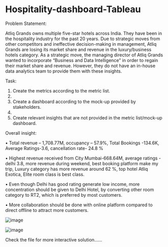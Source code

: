 # Hospitality-dashboard-Tableau

Problem Statement:

Atliq Grands owns multiple five-star hotels across India. They have been in the hospitality industry for the past 20 years. Due to strategic moves from other competitors and ineffective decision-making in management, Atliq Grands are losing its market share and revenue in the luxury/business hotels category. As a strategic move, the managing director of Atliq Grands wanted to incorporate “Business and Data Intelligence” in order to regain their market share and revenue. However, they do not have an in-house data analytics team to provide them with these insights.

Task:

1. Create the metrics according to the metric list.
2. 
3. Create a dashboard according to the mock-up provided by stakeholders.
4. 
5. Create relevant insights that are not provided in the metric list/mock-up dashboard.

Overall insight:

•	Total revenue – 1,708.77M, occupancy – 57.9%, Total Bookings -134.6K, Average Ratings-3.6, cancellation rate- 24.8 %

•	Highest revenue received from City Mumbai-668.64M, average ratings -delhi 3.8, more revenue during weekend, best booking platform make my trip, Luxury category has more revenue around 62 %, top hotel Atliq Exotica, Elite room class is best class.

•	Even though Delhi has good rating generate low income, more concentration should be given to Delhi Hotel, by converting other room category to RT2, which is preferred by most customers. 

•	More collaboration should be done with online platform compared to direct offline to attract more customers.

![image](https://user-images.githubusercontent.com/117333281/200113605-209f26d9-85a0-4ad4-aa7f-e1055c195ca9.png)


![image](https://user-images.githubusercontent.com/117333281/200113329-163a364e-ebfd-440c-97af-5882e353a368.png)



Check the file for more interactive solution......
